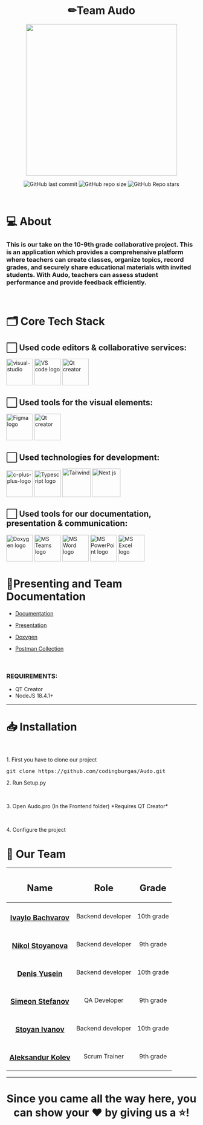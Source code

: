<h1 align="center">✏Team Audo</h1>
<p align="center">
  <img src="https://cdn.discordapp.com/attachments/1147668800003637330/1232908425508163685/logo-removebg-preview.png?ex=662b2af2&is=6629d972&hm=4ed00b7bf81c4481a1a64504704179f2d01309ba66d11607038df36c896ae574&" width="400">
</p>
<p align="center">
<img alt="GitHub last commit" src="https://img.shields.io/github/last-commit/codingburgas/Audo">
<img alt="GitHub repo size" src="https://img.shields.io/github/repo-size/codingburgas/Audo">
<img alt="GitHub Repo stars" src="https://img.shields.io/github/stars/codingburgas/Audo">
</p>
<br>

# 💻 About
### This is our take on the 10-9th grade collaborative project. This is an application which provides a comprehensive platform where teachers can create classes, organize topics, record grades, and securely share educational materials with invited students. With Audo, teachers can assess student performance and provide feedback efficiently.







</p>
<p align="center">


<br>

# 🗂️ Core Tech Stack

## ⬜ Used code editors & collaborative services:

<p align="left" gap="10px">
<a href="https://visualstudio.microsoft.com/"><img width=70px src="https://img.icons8.com/fluency/48/visual-studio.png" alt="visual-studio"/></a>
<a href="https://code.visualstudio.com/"><img src="https://img.icons8.com/color/344/visual-studio-code-2019.png" alt="VS code logo" width=70px /></a>
  <a href="https://www.qt.io/"><img src="https://upload.wikimedia.org/wikipedia/commons/thumb/0/0b/Qt_logo_2016.svg/2560px-Qt_logo_2016.svg.png" alt="Qt creator" width=70px /></a>
</p>

## ⬜ Used tools for the visual elements:

<p align="left" gap="10px">
<a href="https://www.figma.com/"><img src="https://img.icons8.com/color/344/figma--v1.png" alt="Figma logo" width=70px/></a>
  <a href="https://www.qt.io/"><img src="https://upload.wikimedia.org/wikipedia/commons/thumb/0/0b/Qt_logo_2016.svg/2560px-Qt_logo_2016.svg.png" alt="Qt creator" width=70px /></a>
</p>

## ⬜ Used technologies for development:
<p align="left gap="10px">
    <a href="https://cplusplus.com/"><img width=70px src="https://img.icons8.com/fluency/48/c-plus-plus-logo.png" alt="c-plus-plus-logo"/></a>
    <a href="https://www.typescriptlang.org/"><img src="https://upload.wikimedia.org/wikipedia/commons/thumb/4/4c/Typescript_logo_2020.svg/2048px-Typescript_logo_2020.svg.png" alt="Typescript logo" width=70px /></a>
    <a href="https://tailwindcss.com/"> <img width=75px" src="https://seeklogo.com/images/T/tailwind-css-logo-5AD4175897-seeklogo.com.png"  alt="Tailwind"/></a>
    <a href="https://nextjs.org/"> <img width=75px  src="https://gorzelinski.com/static/1db41e3ecd311724a15306b270d99dd9/6e87d/next-js-logo.png" alt="Next js"/></a>
</p>

## ⬜ Used tools for our documentation, presentation & communication:
<p align="left">
<a href="https://www.doxygen.nl/"><img src="https://images-wixmp-ed30a86b8c4ca887773594c2.wixmp.com/i/6ac1857f-f453-48fa-b3b9-4033de693b17/dbd0jys-fde5ad33-8c95-4dea-83fc-56c72aea2eb1.png" alt="Doxygen logo" width=70px /></a>
<a href="https://www.microsoft.com/en/microsoft-teams/group-chat-software"><img src="https://img.icons8.com/fluency/48/microsoft-teams-2019.png" alt = "MS Teams logo" width=70px /></a>
<a href="https://www.microsoft.com/en-ww/microsoft-365/word"><img src="https://img.icons8.com/color/48/microsoft-word-2019--v2.png" alt="MS Word logo" width=70px /></a>
<a href="https://www.microsoft.com/en-ww/microsoft-365/powerpoint"><img src="https://img.icons8.com/color/344/ms-powerpoint.png" alt="MS PowerPoint logo" width=70px /></a>
  <a href="https://www.microsoft.com/en-ww/microsoft-365/excel"><img src="https://upload.wikimedia.org/wikipedia/commons/thumb/3/34/Microsoft_Office_Excel_%282019%E2%80%93present%29.svg/1101px-Microsoft_Office_Excel_%282019%E2%80%93present%29.svg.png" alt="MS Excel logo" width=70px /></a>
</p>

# 🌟Presenting and Team Documentation

- [Documentation](https://codingburgas-my.sharepoint.com/:w:/r/personal/nsstoyanova22_codingburgas_bg/_layouts/15/Doc.aspx?sourcedoc=%7B6D04C748-F2CA-419D-A6C1-D7DF3D037309%7D&file=audoDoc.docx&action=default&mobileredirect=true)
- [Presentation](https://codingburgas-my.sharepoint.com/:p:/g/personal/ssstefanov22_codingburgas_bg/EXmy5Gj04mRFv_5HBxgxlVUB9WZMxuZNsP1tfzTf3RI10Q?e=vBQxOb)
- [Doxygen]()

- [Postman Collection](https://speeding-zodiac-907330.postman.co/workspace/My-Workspace~89c14edb-7c1a-49d0-8a82-a748ecdc37ed/overview)
<br>

### REQUIREMENTS:
- QT Creator
- NodeJS 18.4.1+

<hr>


# 📥 Installation
<br>

<p>1. First you have to clone our project  </p>
<pre>git clone https://github.com/codingburgas/Audo.git</pre>
<p>2. Run Setup.py</p>
<br>
<p>3. Open Audo.pro (In the Frontend folder) *Requires QT Creator* </p>

<br>
<p>4. Configure the project </p>


# 🧒 Our Team
| <h2>Name</h2> | <h2>Role</h2> | <h2>Grade</h2> |
| :---:   | :---: | :---: |
|  <h3><a href = "https://github.com/ISBachvarov21">Ivaylo Bachvarov</a></h3> | Backend developer | 10th grade |
| <h3><a href = "https://github.com/NSStoyanova22">Nikol Stoyanova</a></h3> | Backend developer | 9th grade |
| <h3><a href = "https://github.com/DAYusein211"> Denis Yusein</a></h3> |  Backend developer  | 10th grade |
| <h3><a href = "https://github.com/SSStefanov22">Simeon Stefanov</a></h3> | QA Developer  | 9th grade |
| <h3><a href = "https://github.com/SDIvanov21">Stoyan Ivanov</a></h3> | Backend developer  | 10th grade |
| <h3><a href = "https://github.com/AMKolev22">Aleksandur Kolev</a></h3> | Scrum Trainer | 9th grade |





<hr>

<h1 align="center">
 Since you came all the way here, you can show your ❤ by giving us a ⭐!
</h1>

